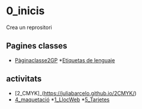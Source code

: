 # 0_inicis
Crea un reprositori

## Pagines classes
* [Pàginaclasse2GP](https://arquesm.github.io/2GP/)
*[Etiquetas de lenguaje](https://github.com/adam-p/markdown-here/wiki/Markdown-Cheatsheet)



## activitats
* [2_CMYK]_(https://juliabarcelo.github.io/2CMYK/)
* [4_maquetació](https://juliabarcelo.github.io/4_maquetaci-/)
*[1_LlocWeb](https://juliabarcelo.github.io/1_LlocWeb/)
*[5_Tarjetes](https://juliabarcelo.github.io/5_Tarjetes/)

